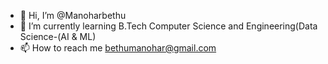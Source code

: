 - 👋 Hi, I’m @Manoharbethu
- 🌱 I’m currently learning B.Tech Computer Science and Engineering(Data Science-(AI & ML)
- 📫 How to reach me bethumanohar@gmail.com

<!---
Manoharbethu/Manoharbethu is a ✨ special ✨ repository because its `README.md` (this file) appears on your GitHub profile.
You can click the Preview link to take a look at your changes.
--->
